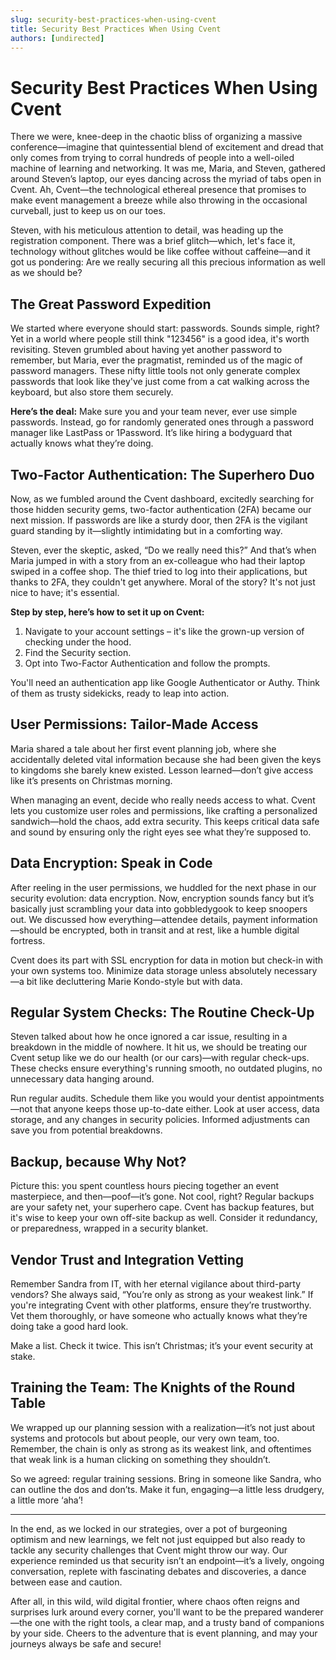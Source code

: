 ```yaml
---
slug: security-best-practices-when-using-cvent
title: Security Best Practices When Using Cvent
authors: [undirected]
---
```



# Security Best Practices When Using Cvent

There we were, knee-deep in the chaotic bliss of organizing a massive conference—imagine that quintessential blend of excitement and dread that only comes from trying to corral hundreds of people into a well-oiled machine of learning and networking. It was me, Maria, and Steven, gathered around Steven’s laptop, our eyes dancing across the myriad of tabs open in Cvent. Ah, Cvent—the technological ethereal presence that promises to make event management a breeze while also throwing in the occasional curveball, just to keep us on our toes.

Steven, with his meticulous attention to detail, was heading up the registration component. There was a brief glitch—which, let's face it, technology without glitches would be like coffee without caffeine—and it got us pondering: Are we really securing all this precious information as well as we should be?

## The Great Password Expedition

We started where everyone should start: passwords. Sounds simple, right? Yet in a world where people still think "123456" is a good idea, it's worth revisiting. Steven grumbled about having yet another password to remember, but Maria, ever the pragmatist, reminded us of the magic of password managers. These nifty little tools not only generate complex passwords that look like they've just come from a cat walking across the keyboard, but also store them securely.

**Here’s the deal:** Make sure you and your team never, ever use simple passwords. Instead, go for randomly generated ones through a password manager like LastPass or 1Password. It’s like hiring a bodyguard that actually knows what they’re doing.

## Two-Factor Authentication: The Superhero Duo

Now, as we fumbled around the Cvent dashboard, excitedly searching for those hidden security gems, two-factor authentication (2FA) became our next mission. If passwords are like a sturdy door, then 2FA is the vigilant guard standing by it—slightly intimidating but in a comforting way.

Steven, ever the skeptic, asked, “Do we really need this?” And that’s when Maria jumped in with a story from an ex-colleague who had their laptop swiped in a coffee shop. The thief tried to log into their applications, but thanks to 2FA, they couldn't get anywhere. Moral of the story? It's not just nice to have; it's essential.

**Step by step, here’s how to set it up on Cvent:**

1. Navigate to your account settings – it's like the grown-up version of checking under the hood.
2. Find the Security section.
3. Opt into Two-Factor Authentication and follow the prompts.

You'll need an authentication app like Google Authenticator or Authy. Think of them as trusty sidekicks, ready to leap into action.

## User Permissions: Tailor-Made Access

Maria shared a tale about her first event planning job, where she accidentally deleted vital information because she had been given the keys to kingdoms she barely knew existed. Lesson learned—don’t give access like it’s presents on Christmas morning.

When managing an event, decide who really needs access to what. Cvent lets you customize user roles and permissions, like crafting a personalized sandwich—hold the chaos, add extra security. This keeps critical data safe and sound by ensuring only the right eyes see what they’re supposed to.

## Data Encryption: Speak in Code

After reeling in the user permissions, we huddled for the next phase in our security evolution: data encryption. Now, encryption sounds fancy but it’s basically just scrambling your data into gobbledygook to keep snoopers out. We discussed how everything—attendee details, payment information—should be encrypted, both in transit and at rest, like a humble digital fortress.

Cvent does its part with SSL encryption for data in motion but check-in with your own systems too. Minimize data storage unless absolutely necessary—a bit like decluttering Marie Kondo-style but with data.

## Regular System Checks: The Routine Check-Up

Steven talked about how he once ignored a car issue, resulting in a breakdown in the middle of nowhere. It hit us, we should be treating our Cvent setup like we do our health (or our cars)—with regular check-ups. These checks ensure everything's running smooth, no outdated plugins, no unnecessary data hanging around.

Run regular audits. Schedule them like you would your dentist appointments—not that anyone keeps those up-to-date either. Look at user access, data storage, and any changes in security policies. Informed adjustments can save you from potential breakdowns.

## Backup, because Why Not?

Picture this: you spent countless hours piecing together an event masterpiece, and then—poof—it’s gone. Not cool, right? Regular backups are your safety net, your superhero cape. Cvent has backup features, but it's wise to keep your own off-site backup as well. Consider it redundancy, or preparedness, wrapped in a security blanket.

## Vendor Trust and Integration Vetting

Remember Sandra from IT, with her eternal vigilance about third-party vendors? She always said, “You’re only as strong as your weakest link.” If you're integrating Cvent with other platforms, ensure they’re trustworthy. Vet them thoroughly, or have someone who actually knows what they’re doing take a good hard look.

Make a list. Check it twice. This isn’t Christmas; it’s your event security at stake.

## Training the Team: The Knights of the Round Table

We wrapped up our planning session with a realization—it’s not just about systems and protocols but about people, our very own team, too. Remember, the chain is only as strong as its weakest link, and oftentimes that weak link is a human clicking on something they shouldn’t.

So we agreed: regular training sessions. Bring in someone like Sandra, who can outline the dos and don’ts. Make it fun, engaging—a little less drudgery, a little more ‘aha’!

---

In the end, as we locked in our strategies, over a pot of burgeoning optimism and new learnings, we felt not just equipped but also ready to tackle any security challenges that Cvent might throw our way. Our experience reminded us that security isn’t an endpoint—it’s a lively, ongoing conversation, replete with fascinating debates and discoveries, a dance between ease and caution. 

After all, in this wild, wild digital frontier, where chaos often reigns and surprises lurk around every corner, you'll want to be the prepared wanderer—the one with the right tools, a clear map, and a trusty band of companions by your side. Cheers to the adventure that is event planning, and may your journeys always be safe and secure!